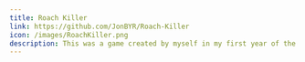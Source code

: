 ```yaml
---
title: Roach Killer
link: https://github.com/JonBYR/Roach-Killer
icon: /images/RoachKiller.png
description: This was a game created by myself in my first year of the University of Lincoln via a game jam. All scripts were made by me as well as the simple sprites and animations which allowed me to experiment with Unity's animation system.
---
```

